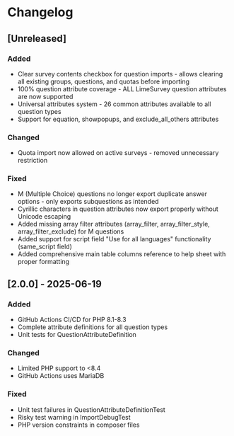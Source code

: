 # Changelog

## [Unreleased]

### Added
- Clear survey contents checkbox for question imports - allows clearing all existing groups, questions, and quotas before importing
- 100% question attribute coverage - ALL LimeSurvey question attributes are now supported
- Universal attributes system - 26 common attributes available to all question types
- Support for equation, showpopups, and exclude_all_others attributes

### Changed
- Quota import now allowed on active surveys - removed unnecessary restriction

### Fixed
- M (Multiple Choice) questions no longer export duplicate answer options - only exports subquestions as intended
- Cyrillic characters in question attributes now export properly without Unicode escaping
- Added missing array filter attributes (array_filter, array_filter_style, array_filter_exclude) for M questions
- Added support for script field "Use for all languages" functionality (same_script field)
- Added comprehensive main table columns reference to help sheet with proper formatting

## [2.0.0] - 2025-06-19

### Added
- GitHub Actions CI/CD for PHP 8.1-8.3
- Complete attribute definitions for all question types
- Unit tests for QuestionAttributeDefinition

### Changed
- Limited PHP support to <8.4
- GitHub Actions uses MariaDB

### Fixed
- Unit test failures in QuestionAttributeDefinitionTest
- Risky test warning in ImportDebugTest
- PHP version constraints in composer files